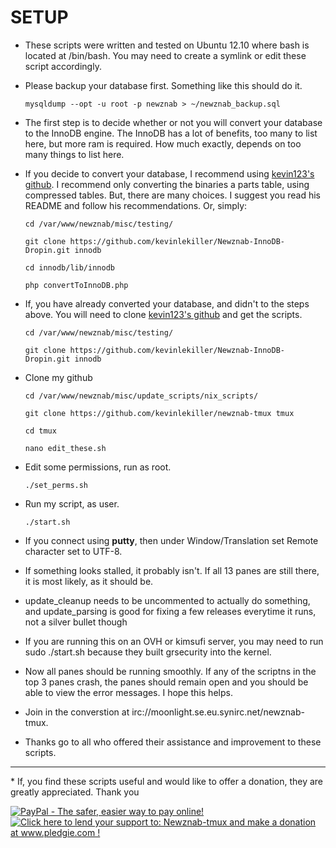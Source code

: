 # SETUP

 * These scripts were written and tested on Ubuntu 12.10 where bash is located at /bin/bash. You may need to create a symlink or edit these script accordingly.

 * Please backup your database first. Something like this should do it.

    `mysqldump --opt -u root -p newznab > ~/newznab_backup.sql`


 * The first step is to decide whether or not you will convert your database to the InnoDB engine. The InnoDB has a lot of benefits, too many to list here, but more ram is required. How much exactly, depends on too many things to list here.

 * If you decide to convert your database, I recommend using [kevin123's github](https://github.com/kevinlekiller/Newznab-Barracuda.git). I recommend only converting the binaries a parts table, using compressed tables. But, there are many choices. I suggest you read his README and follow his recommendations. Or, simply:

    `cd /var/www/newznab/misc/testing/`
 
    `git clone https://github.com/kevinlekiller/Newznab-InnoDB-Dropin.git innodb`

    `cd innodb/lib/innodb`

    `php convertToInnoDB.php`


 * If, you have already converted your database, and didn't to the steps above. You will need to clone [kevin123's github](https://github.com/kevinlekiller/Newznab-InnoDB-Dropin.git) and get the scripts.

    `cd /var/www/newznab/misc/testing/`
    
    `git clone https://github.com/kevinlekiller/Newznab-InnoDB-Dropin.git innodb`
    

 * Clone my github

    `cd /var/www/newznab/misc/update_scripts/nix_scripts/`

    `git clone https://github.com/kevinlekiller/newznab-tmux tmux`
    
    `cd tmux`
    
    `nano edit_these.sh`


 * Edit some permissions, run as root.

    `./set_perms.sh`


 * Run my script, as user.

    `./start.sh`
    

 * If you connect using **putty**, then under Window/Translation set Remote character set to UTF-8.

 * If something looks stalled, it probably isn't. If all 13 panes are still there, it is most likely, as it should be.
 
 * update_cleanup needs to be uncommented to actually do something, and update_parsing is good for fixing a few releases everytime it runs, not a silver bullet though

 * If you are running this on an OVH or kimsufi server, you may need to run sudo ./start.sh because they built grsecurity into the kernel.
    
 * Now all panes should be running smoothly. If any of the scriptns in the top 3 panes crash, the panes should remain open and you should be able to view the error messages. I hope this helps.

 * Join in the converstion at irc://moonlight.se.eu.synirc.net/newznab-tmux.

 * Thanks go to all who offered their assistance and improvement to these scripts.

<hr>
 * If, you find these scripts useful and would like to offer a donation, they are greatly appreciated. Thank you

<a href="https://www.paypal.com/cgi-bin/webscr?cmd=_s-xclick&hosted_button_id=N4AJV5FHZDBFE"><img src="https://www.paypal.com/en_US/i/btn/btn_donateCC_LG.gif" alt="PayPal - The safer, easier way to pay online!" /></a><a href='http://www.pledgie.com/campaigns/18980'><img alt='Click here to lend your support to: Newznab-tmux and make a donation at www.pledgie.com !' src='http://www.pledgie.com/campaigns/18980.png?skin_name=chrome' border='0' /></a>
